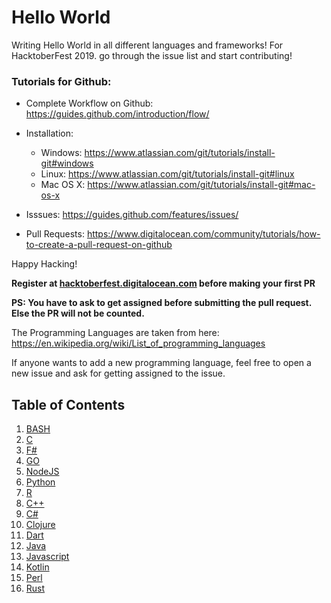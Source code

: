 # Hello World
Writing Hello World in all different languages and frameworks! For HacktoberFest 2019.
go through the issue list and start contributing!

### Tutorials for Github:

- Complete Workflow on Github: https://guides.github.com/introduction/flow/

- Installation:
	- Windows: https://www.atlassian.com/git/tutorials/install-git#windows
	- Linux: https://www.atlassian.com/git/tutorials/install-git#linux
	- Mac OS X: https://www.atlassian.com/git/tutorials/install-git#mac-os-x

- Isssues: https://guides.github.com/features/issues/

- Pull Requests: https://www.digitalocean.com/community/tutorials/how-to-create-a-pull-request-on-github


Happy Hacking!


**Register at [hacktoberfest.digitalocean.com](https://hacktoberfest.digitalocean.com) before making your first PR**

**PS: You have to ask to get assigned before submitting the pull request. Else the PR will not be counted.**

The Programming Languages are taken from here: https://en.wikipedia.org/wiki/List_of_programming_languages

If anyone wants to add a new programming language, feel free to open a new issue and ask for getting assigned to the issue.


## Table of Contents

1. [BASH](BASH)
2. [C](C)
3. [F&#35;](F_%23)
4. [GO](GO)
5. [NodeJS](NODEJS)
6. [Python](Python)
7. [R](R)
8. [C++](c%2B%2B)
9. [C&#35;](c_%23)
10. [Clojure](clojure)
11. [Dart](dart)
12. [Java](java)
13. [Javascript](javascript)
14. [Kotlin](kotlin)
15. [Perl](perl)
16. [Rust](rust)
